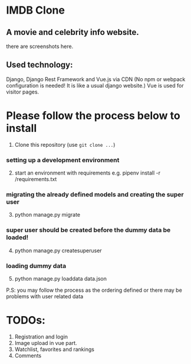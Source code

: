 # IMDB Clone
## A movie and celebrity info website.

there are screenshots here.

## Used technology:
Django, Django Rest Framework and Vue.js via CDN (No npm or webpack configuration is needed! It is like a usual django website.) Vue is used for visitor pages.

# Please follow the process below to install

1. Clone this repository (use `git clone ...`)

### setting up a development environment
2. start an environment with requirements
   e.g. pipenv install -r <project-folder>/requirements.txt

### migrating the already defined models and creating the super user
3. python manage.py migrate

### super user should be created before the dummy data be loaded!
4. python manage.py createsuperuser

### loading dummy data
5. python manage.py loaddata data.json

P.S: you may follow the process as the ordering defined or there may be problems with user related data

# TODOs:
1. Registration and login
2. Image upload in vue part.
3. Watchlist, favorites and rankings
4. Comments